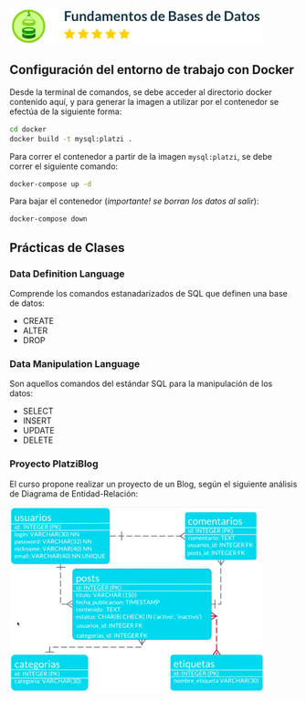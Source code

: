 ![Fundamentos de Bases de Datos](../images/Fundamentos-Bases-de-Datos.png)
## Configuración del entorno de trabajo con Docker
Desde la terminal de comandos, se debe acceder al directorio docker contenido aquí, y para generar la imagen a utilizar por el contenedor se efectúa de la siguiente forma:
```bash
cd docker
docker build -t mysql:platzi .
```
Para correr el contenedor a partir de la imagen `mysql:platzi`, se debe correr el siguiente comando:
```bash
docker-compose up -d
```
Para bajar el contenedor (_importante! se borran los datos al salir_):
```bash
docker-compose down
```
## Prácticas de Clases
### Data Definition Language
Comprende los comandos estanadarizados de SQL que definen una base de datos:
* CREATE
* ALTER
* DROP
### Data Manipulation Language
Son aquellos comandos del estándar SQL para la manipulación de los datos:
* SELECT
* INSERT
* UPDATE
* DELETE
### Proyecto PlatziBlog
El curso propone realizar un proyecto de un Blog, según el siguiente análisis de Diagrama de Entidad-Relación:

![Diagrama PlatziBlog](../images/Diagrama-PlatziBlog.png)